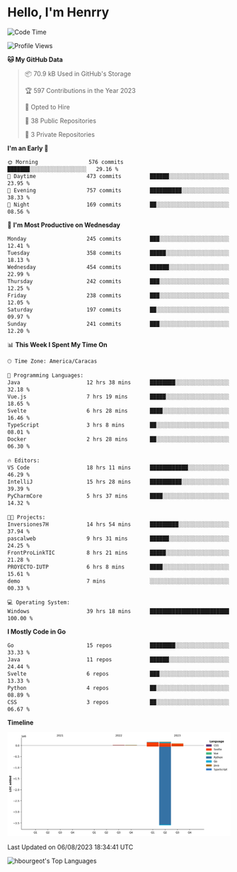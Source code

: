 # Hello, I'm Henrry

<!--START_SECTION:waka-->
![Code Time](http://img.shields.io/badge/Code%20Time-907%20hrs%2049%20mins-blue)

![Profile Views](http://img.shields.io/badge/Profile%20Views-0-blue)

**🐱 My GitHub Data** 

> 📦 70.9 kB Used in GitHub's Storage 
 > 
> 🏆 597 Contributions in the Year 2023
 > 
> 💼 Opted to Hire
 > 
> 📜 38 Public Repositories 
 > 
> 🔑 3 Private Repositories 
 > 
**I'm an Early 🐤** 

```text
🌞 Morning                576 commits         ███████░░░░░░░░░░░░░░░░░░   29.16 % 
🌆 Daytime                473 commits         ██████░░░░░░░░░░░░░░░░░░░   23.95 % 
🌃 Evening                757 commits         ██████████░░░░░░░░░░░░░░░   38.33 % 
🌙 Night                  169 commits         ██░░░░░░░░░░░░░░░░░░░░░░░   08.56 % 
```
📅 **I'm Most Productive on Wednesday** 

```text
Monday                   245 commits         ███░░░░░░░░░░░░░░░░░░░░░░   12.41 % 
Tuesday                  358 commits         █████░░░░░░░░░░░░░░░░░░░░   18.13 % 
Wednesday                454 commits         ██████░░░░░░░░░░░░░░░░░░░   22.99 % 
Thursday                 242 commits         ███░░░░░░░░░░░░░░░░░░░░░░   12.25 % 
Friday                   238 commits         ███░░░░░░░░░░░░░░░░░░░░░░   12.05 % 
Saturday                 197 commits         ██░░░░░░░░░░░░░░░░░░░░░░░   09.97 % 
Sunday                   241 commits         ███░░░░░░░░░░░░░░░░░░░░░░   12.20 % 
```


📊 **This Week I Spent My Time On** 

```text
🕑︎ Time Zone: America/Caracas

💬 Programming Languages: 
Java                     12 hrs 38 mins      ████████░░░░░░░░░░░░░░░░░   32.18 % 
Vue.js                   7 hrs 19 mins       █████░░░░░░░░░░░░░░░░░░░░   18.65 % 
Svelte                   6 hrs 28 mins       ████░░░░░░░░░░░░░░░░░░░░░   16.46 % 
TypeScript               3 hrs 8 mins        ██░░░░░░░░░░░░░░░░░░░░░░░   08.01 % 
Docker                   2 hrs 28 mins       ██░░░░░░░░░░░░░░░░░░░░░░░   06.30 % 

🔥 Editors: 
VS Code                  18 hrs 11 mins      ████████████░░░░░░░░░░░░░   46.29 % 
IntelliJ                 15 hrs 28 mins      ██████████░░░░░░░░░░░░░░░   39.39 % 
PyCharmCore              5 hrs 37 mins       ████░░░░░░░░░░░░░░░░░░░░░   14.32 % 

🐱‍💻 Projects: 
Inversiones7H            14 hrs 54 mins      █████████░░░░░░░░░░░░░░░░   37.94 % 
pascalweb                9 hrs 31 mins       ██████░░░░░░░░░░░░░░░░░░░   24.25 % 
FrontProLinkTIC          8 hrs 21 mins       █████░░░░░░░░░░░░░░░░░░░░   21.28 % 
PROYECTO-IUTP            6 hrs 8 mins        ████░░░░░░░░░░░░░░░░░░░░░   15.61 % 
demo                     7 mins              ░░░░░░░░░░░░░░░░░░░░░░░░░   00.33 % 

💻 Operating System: 
Windows                  39 hrs 18 mins      █████████████████████████   100.00 % 
```

**I Mostly Code in Go** 

```text
Go                       15 repos            ████████░░░░░░░░░░░░░░░░░   33.33 % 
Java                     11 repos            ██████░░░░░░░░░░░░░░░░░░░   24.44 % 
Svelte                   6 repos             ███░░░░░░░░░░░░░░░░░░░░░░   13.33 % 
Python                   4 repos             ██░░░░░░░░░░░░░░░░░░░░░░░   08.89 % 
CSS                      3 repos             ██░░░░░░░░░░░░░░░░░░░░░░░   06.67 % 
```



**Timeline**

![Lines of Code chart](https://raw.githubusercontent.com/hbourgeot/hbourgeot/main/assets/bar_graph.png)


 Last Updated on 06/08/2023 18:34:41 UTC
<!--END_SECTION:waka-->

![hbourgeot's Top Languages](https://github-readme-stats.vercel.app/api/top-langs/?username=hbourgeot&theme=transparent&show_icons=true&hide_border=false&layout=donut&hide=css)
